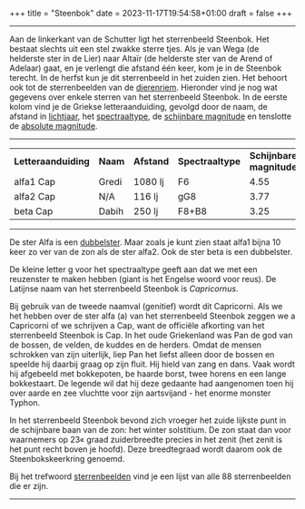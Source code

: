 +++
title = "Steenbok"
date = 2023-11-17T19:54:58+01:00
draft = false
+++

---
Aan de linkerkant van de Schutter ligt het sterrenbeeld Steenbok. Het
bestaat slechts uit een stel zwakke sterre tjes. Als je van Wega (de
helderste ster in de Lier) naar Altaïr (de helderste ster van de Arend
of Adelaar) gaat, en je verlengt die afstand één keer, kom je in de
Steenbok terecht. In de herfst kun je dit sterrenbeeld in het zuiden
zien. Het behoort ook tot de sterrenbeelden van de
[dierenriem](/encyclopedie/dierenriem).
Hieronder vind je nog wat gegevens over enkele sterren van het
sterrenbeeld Steenbok. In de eerste kolom vind je de Griekse
letteraanduiding, gevolgd door de naam, de afstand in
[lichtjaar](/encyclopedie/lichtjaar), het
[spectraaltype](/encyclopedie/spectraa), de [schijnbare magnitude](/encyclopedie/magnitude) en tenslotte de [absolute magnitude](/encyclopedie/absolute).

  ----------- ------- --------- ------- ------ ------
  |   |   |   |   |   |   |
  |---|---|---|---|---|---|
  **Letteraanduiding** |**Naam** |**Afstand** |**Spectraaltype** |**Schijnbare magnitude** |**Absolute magnitude**
  alfa1 Cap  |Gredi   |1080 lj   |F6     |4.55   |-3.1
  alfa2 Cap  | N/A    |116 lj    |gG8    |3.77   |1.2
  beta Cap   | Dabih  |250 lj    |F8+B8  |3.25   |-1.2
  ----------- ------- --------- ------- ------ ------

De ster Alfa is een [dubbelster](/encyclopedie/dubbelster). Maar zoals je
kunt zien staat alfa1 bijna 10 keer zo ver van de zon als de ster alfa2.
Ook de ster beta is een dubbelster.

De kleine letter g voor het spectraaltype geeft aan dat we met een
reuzenster te maken hebben (giant is het Engelse woord voor reus).
De Latijnse naam van het sterrenbeeld Steenbok is *Capricornus*.

Bij gebruik van de tweede naamval (genitief) wordt dit Capricorni. Als
we het hebben over de ster alfa (a) van het sterrenbeeld Steenbok zeggen
we a Capricorni of we schrijven a Cap, want de officiële afkorting van
het sterrenbeeld Steenbok is Cap.
In het oude Griekenland was Pan de god van de bossen, de velden, de
kuddes en de herders. Omdat de mensen schrokken van zijn uiterlijk, liep
Pan het liefst alleen door de bossen en speelde hij daarbij graag op
zijn fluit. Hij hield van zang en dans. Vaak wordt hij afgebeeld met
bokkepoten, be haarde borst, twee horens en een lange bokkestaart. De
legende wil dat hij deze gedaante had aangenomen toen hij over aarde en
zee vluchtte voor zijn aartsvijand - het enorme monster Typhon.

In het sterrenbeeld Steenbok bevond zich vroeger het zuide lijkste punt
in de schijnbare baan van de zon: het winter solstitium. De zon staat
dan voor waarnemers op 23« graad zuiderbreedte precies in het zenit (het
zenit is het punt recht boven je hoofd). Deze breedtegraad wordt daarom
ook de Steenbokskeerkring genoemd.

Bij het trefwoord [sterrenbeelden](/encyclopedie/sterrenbeeld) vind je een
lijst van alle 88 sterrenbeelden die er zijn.

---
